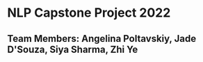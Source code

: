 # NLP Capstone Project 2022
## Team Members: Angelina Poltavskiy, Jade D'Souza, Siya Sharma, Zhi Ye
